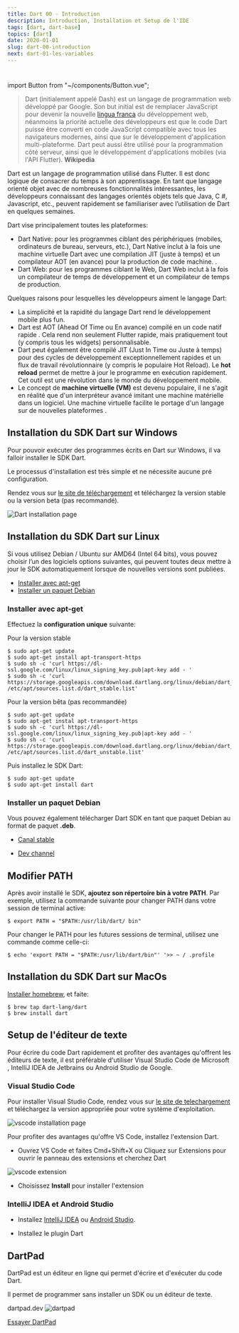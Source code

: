 ```yaml
---
title: Dart 00 - Introduction
description: Introduction, Installation et Setup de l'IDE
tags: [dart, dart-base]
topics: [dart]
date: 2020-01-01
slug: dart-00-introduction
next: dart-01-les-variables
---
```


#

import Button from "~/components/Button.vue";

> Dart (initialement appelé Dash) est un langage de programmation web développé par Google. Son but initial est de remplacer JavaScript pour devenir la nouvelle [lingua franca](https://fr.wiktionary.org/wiki/lingua_franca) du développement web, néanmoins la priorité actuelle des développeurs est que le code Dart puisse être converti en code JavaScript compatible avec tous les navigateurs modernes, ainsi que sur le développement d'application multi-plateforme.
> Dart peut aussi être utilisé pour la programmation côté serveur, ainsi que le développement d'applications mobiles (via l'API Flutter). **Wikipedia**

Dart est un langage de programmation utilisé dans Flutter. Il est donc logique de consacrer du temps à son apprentissage. En tant que langage orienté objet avec de nombreuses fonctionnalités intéressantes, les développeurs connaissant des langages orientés objets tels que Java, C #, Javascript, etc., peuvent rapidement se familiariser avec l’utilisation de Dart en quelques semaines.

Dart vise principalement toutes les plateformes:

- Dart Native: pour les programmes ciblant des périphériques (mobiles, ordinateurs de bureau, serveurs, etc.), Dart Native inclut à la fois une machine virtuelle Dart avec une compilation JIT (juste à temps) et un compilateur AOT (en avance) pour la production de code machine. .
- Dart Web: pour les programmes ciblant le Web, Dart Web inclut à la fois un compilateur de temps de développement et un compilateur de temps de production.

Quelques raisons pour lesquelles les développeurs aiment le langage Dart:

- La simplicité et la rapidité du langage Dart rend le développement mobile plus fun.
- Dart est AOT (Ahead Of Time ou En avance) compilé en un code natif rapide . Cela rend non seulement Flutter rapide, mais pratiquement tout (y compris tous les widgets) personnalisable.
- Dart peut également être compilé JIT (Just In Time ou Juste à temps) pour des cycles de développement exceptionnellement rapides et un flux de travail révolutionnaire (y compris le populaire Hot Reload). Le **hot reload** permet de mettre à jour le programme en exécution rapidement. Cet outil est une révolution dans le monde du développement mobile.
- Le concept de **machine virtuelle (VM)** est devenu populaire, il ne s'agit en réalité que d'un interpréteur avancé imitant une machine matérielle dans un logiciel. Une machine virtuelle facilite le portage d'un langage sur de nouvelles plateformes .

## Installation du SDK Dart sur Windows

Pour pouvoir exécuter des programmes écrits en Dart sur Windows, il va falloir installer le SDK Dart.

Le processus d'installation est très simple et ne nécessite aucune pré configuration.

Rendez vous sur [le site de téléchargement](http://www.gekorm.com/dart-windows/) et téléchargez la version stable ou la version beta (pas recommandé).

![Dart installation page](/images/dart-base/dart.png)

## Installation du SDK Dart sur Linux

Si vous utilisez Debian / Ubuntu sur AMD64 (Intel 64 bits), vous pouvez choisir l’un des logiciels
options suivantes, qui peuvent toutes deux mettre à jour le SDK automatiquement lorsque de nouvelles versions sont publiées.

- [Installer avec apt-get](#installer-avec-apt-get)
- [Installer un paquet Debian](#installer-un-paquet-debian)

### Installer avec **apt-get**

Effectuez la **configuration unique** suivante:

Pour la version stable

```terminal
$ sudo apt-get update
$ sudo apt-get install apt-transport-https
$ sudo sh -c 'curl https://dl-ssl.google.com/linux/linux_signing_key.pub|apt-key add - '
$ sudo sh -c 'curl https://storage.googleapis.com/download.dartlang.org/linux/debian/dart_stable.list> /etc/apt/sources.list.d/dart_stable.list'
```

Pour la version bêta (pas recommandée)

```terminal
$ sudo apt-get update
$ sudo apt-get instal apt-transport-https
$ sudo sh -c 'curl https://dl-ssl.google.com/linux/linux_signing_key.pub|apt-key add - '
$ sudo sh -c 'curl https://storage.googleapis.com/download.dartlang.org/linux/debian/dart_unstable.list> /etc/apt/sources.list.d/dart_unstable.list'
```

Puis installez le SDK Dart:

```terminal
$ sudo apt-get update
$ sudo apt-get install dart
```

### Installer un paquet Debian

Vous pouvez également télécharger Dart SDK en tant que paquet Debian au format de paquet **.deb**.

- [Canal stable](https://storage.googleapis.com/dart-archive/channels/stable/release/latest/linux_packages/dart_2.4.0-1_amd64.deb)

- [Dev channel](https://storage.googleapis.com/dart-archive/channels/dev/release/latest/linux_packages/dart_2.5.0-dev.1.0-1_amd64.deb)

## Modifier PATH

Après avoir installé le SDK, **ajoutez son répertoire bin à votre PATH**. Par exemple,
utilisez la commande suivante pour changer PATH dans votre session de terminal active:

```terminal
$ export PATH = "$PATH:/usr/lib/dart/ bin"
```

Pour changer le PATH pour les futures sessions de terminal, utilisez une commande comme celle-ci:

```terminal
$ echo 'export PATH = "$PATH:/usr/lib/dart/bin"' '>> ~ / .profile
```

## Installation du SDK Dart sur MacOs

[Installer homebrew](http://brew.sh/), et faite:

```terminal
$ brew tap dart-lang/dart
$ brew install dart
```

## Setup de l'éditeur de texte

Pour écrire du code Dart rapidement et profiter des avantages qu'offrent les éditeurs de texte, il est préférable d'utiliser Visual Studio Code de Microsoft , IntelliJ IDEA de Jetbrains ou Android Studio de Google.

### Visual Studio Code

Pour installer Visual Studio Code, rendez vous sur [le site de telechargement](https://code.visualstudio.com/Download) et téléchargez la version appropriée pour votre système d'exploitation.

![vscode installation page](/images/dart-base/vscode.png)

Pour profiter des avantages qu'offre VS Code, installez l'extension Dart.

- Ouvrez VS Code et faites Cmd+Shift+X ou Cliquez sur Extensions pour ouvrir le panneau des extensions et cherchez Dart

![vscode extension](/images/dart-base/dart_ext.png)

- Choisissez **Install** pour installer l'extension

### IntelliJ IDEA et Android Studio

- Installez [IntelliJ IDEA](https://www.jetbrains.com/idea/) ou [Android Studio](https://developer.android.com/studio).

- Installez le plugin Dart

## DartPad

DartPad est un éditeur en ligne qui permet d'écrire et d'exécuter du code Dart.

Il permet de programmer sans installer un SDK ou un éditeur de texte.

dartpad.dev
![dartpad](/images/dart-base/dartpad.png)

[Essayer DartPad](https://dartpad.dev/)
